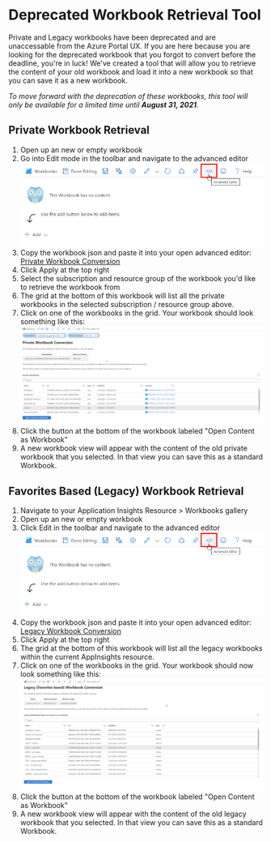 # Deprecated Workbook Retrieval Tool


Private and Legacy workbooks have been deprecated and are unaccessable from the Azure Portal UX. If you are here because you are looking for the deprecated workbook that you forgot to convert before the deadline, you're in luck! We've created a tool that will allow you to retrieve the content of your old workbook and load it into a new workbook so that you can save it as a new workbook.

_To move forward with the deprecation of these workbooks, this tool will only be available for a limited time until **August 31, 2021**._

## Private Workbook Retrieval
1. Open up an new or empty workbook
2. Go into Edit mode in the toolbar and navigate to the advanced editor
  ![advanced editor](../Images/DeprecatedWb_RetrievalTool_AdvancedEditor.png)
3. Copy the workbook json and paste it into your open advanced editor: [Private Workbook Conversion](Documentation/LegacyAI/PrivateWorkbookConversion)
4. Click Apply at the top right
5. Select the subscription and resource group of the workbook you'd like to retrieve the workbook from
6. The grid at the bottom of this workbook will list all the private workbooks in the selected subscription / resource group above.
7. Click on one of the workbooks in the grid. Your workbook should look something like this:
  ![advanced editor](../Images/DeprecatedWb_RetrievalTool_PrivateWbConversion.png)
8. Click the button at the bottom of the workbook labeled "Open Content as Workbook"
9. A new workbook view will appear with the content of the old private workbook that you selected. In that view you can save this as a standard Workbook.

## Favorites Based (Legacy) Workbook Retrieval
1. Navigate to your Application Insights Resource > Workbooks gallery
2. Open up an new or empty workbook
3. Click Edit in the toolbar and navigate to the advanced editor
  ![advanced editor](../Images/DeprecatedWb_RetrievalTool_AdvancedEditor.png)
4. Copy the workbook json and paste it into your open advanced editor: [Legacy Workbook Conversion](Documentation/LegacyAI/LegacyWorkbookConversion)
5. Click Apply at the top right
6. The grid at the bottom of this workbook will list all the legacy workbooks within the current AppInsights resource.
7. Click on one of the workbooks in the grid. Your workbook should now look something like this:
    ![advanced editor](../Images/DeprecatedWb_RetrievalTool_LegacyWbConversion.png)
8. Click the button at the bottom of the workbook labeled "Open Content as Workbook"
9. A new workbook view will appear with the content of the old legacy workbook that you selected. In that view you can save this as a standard Workbook.